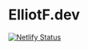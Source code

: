 ElliotF.dev
==============

[![Netlify Status](https://api.netlify.com/api/v1/badges/a9a2002a-9900-4a79-8d18-532292e92fb4/deploy-status)](https://app.netlify.com/sites/elliotfdev/deploys)